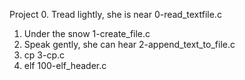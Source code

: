 Project
0. Tread lightly, she is near
0-read_textfile.c
1. Under the snow
1-create_file.c
2. Speak gently, she can hear
2-append_text_to_file.c
3. cp
3-cp.c
4. elf
100-elf_header.c

